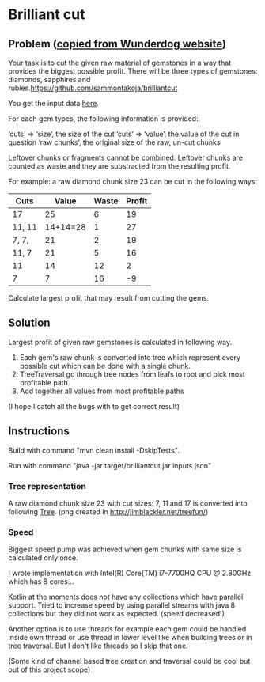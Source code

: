 # Brilliant cut

## Problem ([copied from Wunderdog website](http://wunder.dog/brilliant-cut))

Your task is to cut the given raw material of gemstones in a way that provides the biggest possible profit. There will be three types of gemstones: diamonds, sapphires and rubies.https://github.com/sammontakoja/brilliantcut

You get the input data [here](cuts.json).

For each gem types, the following information is provided:

‘cuts’ => ‘size’, the size of the cut
‘cuts’ => ‘value’, the value of the cut in question
’raw chunks’, the original size of the raw, un-cut chunks

Leftover chunks or fragments cannot be combined.
Leftover chunks are counted as waste and they are substracted from the resulting profit.

For example: a raw diamond chunk size 23 can be cut in the following ways:

| Cuts         | Value     | Waste | Profit |
|--------------|-----------|-------|--------|
| 17           | 25        | 6     | 19     |
| 11, 11       | 14+14=28  | 1     | 27     |
| 7, 7,        | 21        | 2     | 19     |
| 11, 7        | 21        | 5     | 16     |
| 11           | 14        | 12    | 2      |
| 7            | 7         | 16    | -9     |

Calculate largest profit that may result from cutting the gems.

## Solution

Largest profit of given raw gemstones is calculated in following way.

1. Each gem's raw chunk is converted into tree which represent every possible cut which can be done with a single chunk.
1. TreeTraversal go through tree nodes from leafs to root and pick most profitable path.
1. Add together all values from most profitable paths

(I hope I catch all the bugs with to get correct result)

## Instructions
Build with command "mvn clean install -DskipTests".

Run with command "java -jar target/brilliantcut.jar inputs.json"

### Tree representation

A raw diamond chunk size 23 with cut sizes: 7, 11 and 17 is converted into following [Tree](CutTree.png).
(png created in http://jimblackler.net/treefun/)

### Speed

Biggest speed pump was achieved when gem chunks with same size is calculated only once.

I wrote implementation with Intel(R) Core(TM) i7-7700HQ CPU @ 2.80GHz which has 8 cores...

Kotlin at the moments does not have any collections which have parallel support.
Tried to increase speed by using parallel streams with java 8 collections
but they did not work as expected. (speed decreased!)

Another option is to use threads for example each gem could be handled inside own thread
or use thread in lower level like when building trees or in tree traversal.
But I don't like threads so I skip that one.

(Some kind of channel based tree creation and traversal could be cool but out of this project scope)

